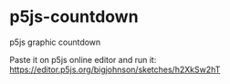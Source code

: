 # p5js-countdown
p5js graphic countdown

Paste it on p5js online editor and run it: https://editor.p5js.org/bigjohnson/sketches/h2XkSw2hT
